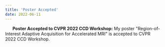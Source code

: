 ```yaml
---
title: 'Poster Accepted'
date: 2022-06-11
---
```


&nbsp;&nbsp;&nbsp;&nbsp;&nbsp; **Poster Accepted to CVPR 2022 CCD Workshop:** My poster "Region-of-Interest Adaptive Acquisition for Accelerated MRI" is accepted to CVPR 2022 CCD Workshop.
